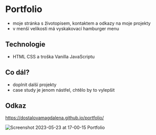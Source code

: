 # Portfolio
- moje stránka s životopisem, kontaktem a odkazy na moje projekty
- v menší velikosti má vyskakovací hamburger menu 
## Technologie
- HTML CSS a troška Vanilla JavaScriptu
## Co dál?
- doplnit další projekty
- case study je jenom nástřel, chtělo by to vylepšit
## Odkaz
https://dostalovamagdalena.github.io/portfolio/

![Screenshot 2023-05-23 at 17-00-15 Portfolio](https://github.com/dostalovamagdalena/Portfolio/assets/126899248/98fc1215-0f0a-45d3-9597-1c58ed0e2269)
